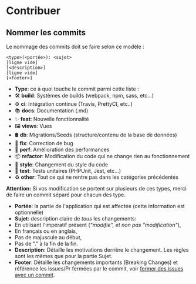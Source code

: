 # Contribuer

## Nommer les commits

Le nommage des commits doit se faire selon ce modèle :

```
<type>(<portée>): <sujet>
[ligne vide]
[<description>]
[ligne vide]
[<footer>]
```

-   **Type**: ce à quoi touche le commit parmi cette liste :
  -   🛠 **build**: Systèmes de builds (webpack, npm, sass, etc...)
  -   ⚙️ **ci**: Intégration continue (Travis, PrettyCI, etc..)
  -   📚 **docs**: Documentation (.md)
  -   ✨ **feat**: Nouvelle fonctionnalité
  -   🖼️ **views**: Vues
  -   🛢️ **db**: Migrations/Seeds (structure/contenu de la base de données)
  -   🐛 **fix**: Correction de bug
  -   🚀 **perf**: Amélioration des performances
  -   📦 **refactor**: Modification du code qui ne change rien au fonctionnement
  -   💎 **style**: Changement du style du code
  -   🚨 **test**: Tests unitaires (PHPUnit, Jest, etc...)
  -   ♻️ **other**: Tout ce qui ne rentre pas dans les catégories précédentes

**Attention:** Si vos modification se portent sur plusieurs de ces types, merci de faire un commit séparé pour chacun
des type.

-   **Portée**: la partie de l'application qui est affectée (cette information est optionnelle)
-   **Sujet**: description claire de _tous_ les changements:
  -   En utilisant l'impératif présent (_"modifie", et non pas "modification"_),
  -   En français ou en anglais,
  -   Pas de majuscule au début,
  -   Pas de "." à la fin de la fin.
-   **Description**: Détaille les motivations derrière le changement. Les règles sont les mêmes que pour la partie Sujet.
-   **Footer**: Détaille les changements importants (Breaking Changes) et référence les issues/Pr fermées par le commit,
    voir [fermer des issues avec un commit](https://help.github.com/en/github/managing-your-work-on-github/closing-issues-using-keywords).